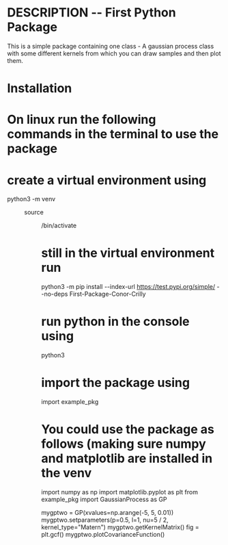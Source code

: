 # DESCRIPTION -- First Python Package
This is a simple package containing one class - A gaussian process class with some different kernels from which you can draw samples and then plot them.


# Installation
# On linux run the following commands in the terminal to use the package

# create a virtual environment using
python3 -m venv <DIR>
source <DIR>/bin/activate

# still in the virtual environment run
python3 -m pip install --index-url https://test.pypi.org/simple/ --no-deps First-Package-Conor-Crilly

# run python in the console using
python3

# import the package using
import example_pkg

# You could use the package as follows (making sure numpy and matplotlib are installed in the venv
import numpy as np
import matplotlib.pyplot as plt
from example_pkg import GaussianProcess as GP

mygptwo = GP(xvalues=np.arange(-5, 5, 0.01))
mygptwo.setparameters(p=0.5, l=1, nu=5 / 2, kernel_type="Matern")
mygptwo.getKernelMatrix()
fig = plt.gcf()
mygptwo.plotCovarianceFunction()

